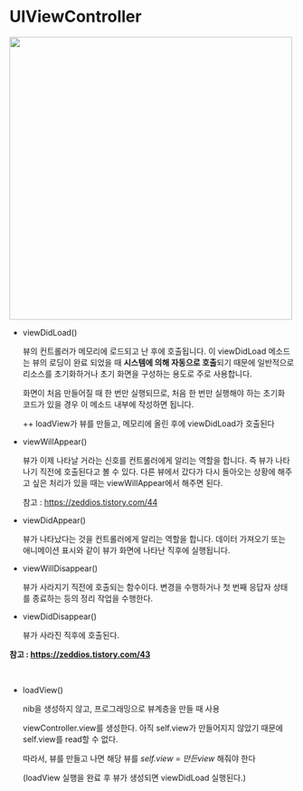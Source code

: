 # UIViewController

<img width="500" src="https://t1.daumcdn.net/cfile/tistory/2613D13C58C64DE32C">

- viewDidLoad()  

  뷰의 컨트롤러가 메모리에 로드되고 난 후에 호출됩니다. 이 viewDidLoad 메소드는 뷰의 로딩이 완료 되었을 때 **시스템에 의해 자동으로 호출**되기 때문에 일반적으로 리소스를 초기화하거나 초기 화면을 구성하는 용도로 주로 사용합니다.

  화면이 처음 만들어질 때 한 번만 실행되므로, 처음 한 번만 실행해야 하는 초기화 코드가 있을 경우 이 메소드 내부에 작성하면 됩니다. 

   ++ loadView가 뷰를 만들고, 메모리에 올린 후에 viewDidLoad가 호출된다

- viewWillAppear()  

  뷰가 이제 나타날 거라는 신호를 컨트롤러에게 알리는 역할을 합니다. 즉 뷰가 나타나기 직전에 호출된다고 볼 수 있다. 다른 뷰에서 갔다가 다시 돌아오는 상황에 해주고 싶은 처리가 있을 때는 viewWillAppear에서 해주면 된다.

  참고 : https://zeddios.tistory.com/44

- viewDidAppear()  

  뷰가 나타났다는 것을 컨트롤러에게 알리는 역할을 합니다. 데이터 가져오기 또는 애니메이션 표시와 같이 뷰가 화면에 나타난 직후에 실행됩니다.

- viewWillDisappear()  

  뷰가 사라지기 직전에 호출되는 함수이다. 변경을 수행하거나 첫 번째 응답자 상태를 종료하는 등의 정리 작업을 수행한다. 

- viewDidDisappear()  

  뷰가 사라진 직후에 호출된다.


**참고 : https://zeddios.tistory.com/43**

<br>

- loadView()

  nib을 생성하지 않고, 프로그래밍으로 뷰계층을 만들 때 사용

  viewController.view를 생성한다. 아직 self.view가 만들어지지 않았기 때문에 self.view를 read할 수 없다.

  따라서, 뷰를 만들고 나면 해당 뷰를 *self.view = 만든view* 해줘야 한다

  (loadView 실행을 완료 후 뷰가 생성되면 viewDidLoad 실행된다.)
